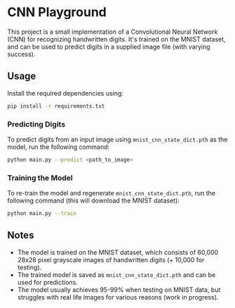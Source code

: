 # CNN Playground

This project is a small implementation of a Convolutional Neural Network (CNN) for recognizing handwritten digits. It's trained on the MNIST dataset, and can be used to predict digits in a supplied image file (with varying success).

## Usage

Install the required dependencies using:
```bash
pip install -r requirements.txt
```

### Predicting Digits

To predict digits from an input image using `mnist_cnn_state_dict.pth` as the model, run the following command:
```bash
python main.py --predict <path_to_image>
```

### Training the Model

To re-train the model and regenerate `mnist_cnn_state_dict.pth`, run the following command (this will download the MNIST dataset):
```bash
python main.py --train
```

## Notes

- The model is trained on the MNIST dataset, which consists of 60,000 28x28 pixel grayscale images of handwritten digits (+ 10,000 for testing).
- The trained model is saved as `mnist_cnn_state_dict.pth` and can be used for predictions.
- The model usually achieves 95-99% when testing on MNIST data, but struggles with real life images for various reasons (work in progress).
